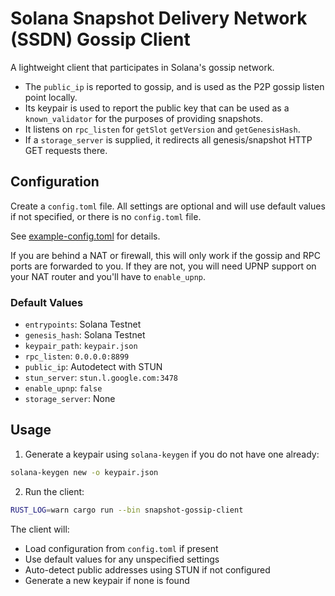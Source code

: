 # Solana Snapshot Delivery Network (SSDN) Gossip Client

A lightweight client that participates in Solana's gossip network.

* The `public_ip` is reported to gossip, and is used as the P2P gossip listen point locally.
* Its keypair is used to report the public key that can be used as a `known_validator` for the purposes of providing snapshots.
* It listens on `rpc_listen` for `getSlot` `getVersion` and `getGenesisHash`.
* If a `storage_server` is supplied, it redirects all genesis/snapshot HTTP GET requests there.

## Configuration

Create a `config.toml` file. All settings are optional and will use default values if not specified, or there is no `config.toml` file.

See [example-config.toml](example-config.toml) for details.

If you are behind a NAT or firewall, this will only work if the gossip and RPC ports are forwarded to you. 
If they are not, you will need UPNP support on your NAT router and you'll have to `enable_upnp`.

### Default Values

- `entrypoints`: Solana Testnet
- `genesis_hash`: Solana Testnet
- `keypair_path`: `keypair.json`
- `rpc_listen`: `0.0.0.0:8899`
- `public_ip`: Autodetect with STUN
- `stun_server`: `stun.l.google.com:3478`
- `enable_upnp`: `false`
- `storage_server`: None

## Usage

1. Generate a keypair using `solana-keygen` if you do not have one already:
```bash
solana-keygen new -o keypair.json
```

2. Run the client:
```bash
RUST_LOG=warn cargo run --bin snapshot-gossip-client
```

The client will:
- Load configuration from `config.toml` if present
- Use default values for any unspecified settings
- Auto-detect public addresses using STUN if not configured
- Generate a new keypair if none is found
